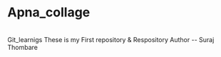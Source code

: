 # Apna_collage
<br>
Git_learnigs
These is my First repository & 
Respository Author -- Suraj Thombare

